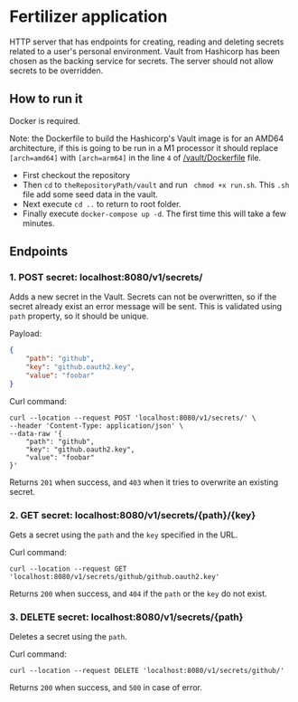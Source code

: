 # Fertilizer application
HTTP server that has endpoints for creating, reading and deleting secrets related to a user's personal environment. Vault from Hashicorp has been chosen as the backing service for secrets. The server should not allow secrets to be overridden.

## How to run it
Docker is required.

Note: the Dockerfile to build the Hashicorp's Vault image is for an AMD64 architecture, if this is going to be run in a M1 processor it should replace `[arch=amd64]` with `[arch=arm64]` in the line `4` of [/vault/Dockerfile](vault/Dockerfile) file.
- First checkout the repository
- Then `cd` to `theRepositoryPath/vault` and run ` chmod +x run.sh`. This `.sh` file add some seed data in the vault.
- Next execute `cd ..` to return to root folder.
- Finally execute `docker-compose up -d`. The first time this will take a few minutes.

## Endpoints
### 1. POST secret: localhost:8080/v1/secrets/
Adds a new secret in the Vault. Secrets can not be overwritten, so if the secret already exist an error message will be sent. This is validated using `path` property, so it should be unique.

Payload:
```json
{
    "path": "github",
    "key": "github.oauth2.key",
    "value": "foobar"
}
```

Curl command:
```shell
curl --location --request POST 'localhost:8080/v1/secrets/' \
--header 'Content-Type: application/json' \
--data-raw '{
    "path": "github",
    "key": "github.oauth2.key",
    "value": "foobar"
}'
```
Returns `201` when success, and `403` when it tries to overwrite an existing secret.

### 2. GET secret: localhost:8080/v1/secrets/{path}/{key}
Gets a secret using the `path` and the `key` specified in the URL.

Curl command:
```shell
curl --location --request GET 'localhost:8080/v1/secrets/github/github.oauth2.key'
```
Returns `200` when success, and `404` if the `path` or the `key` do not exist.

### 3. DELETE secret: localhost:8080/v1/secrets/{path}
Deletes a secret using the `path`.

Curl command:
```shell
curl --location --request DELETE 'localhost:8080/v1/secrets/github/'
```
Returns `200` when success, and `500` in case of error.
